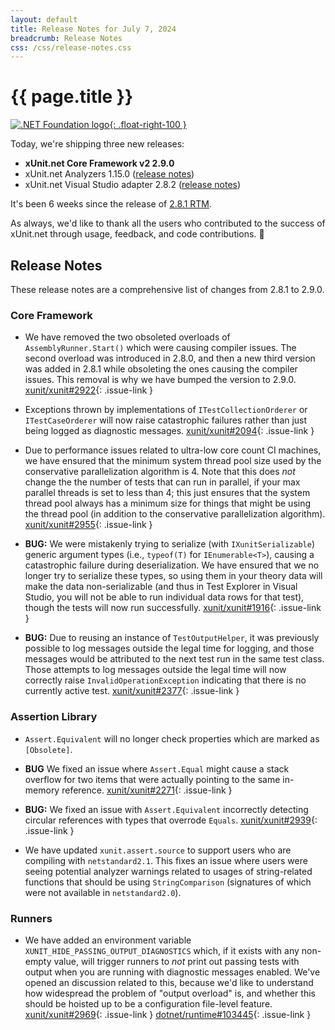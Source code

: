 ```yaml
---
layout: default
title: Release Notes for July 7, 2024
breadcrumb: Release Notes
css: /css/release-notes.css
---
```


# {{ page.title }}

[![.NET Foundation logo](https://raw.githubusercontent.com/xunit/media/main/dotnet-foundation.svg){: .float-right-100 }](https://dotnetfoundation.org/projects/project-detail/xunit)

Today, we're shipping three new releases:

* **xUnit.net Core Framework v2 2.9.0**
* xUnit.net Analyzers 1.15.0 ([release notes](/releases/analyzers/1.15.0))
* xUnit.net Visual Studio adapter 2.8.2 ([release notes](/releases/visualstudio/2.8.2))

It's been 6 weeks since the release of [2.8.1 RTM](2.8.1).

As always, we'd like to thank all the users who contributed to the success of xUnit.net through usage, feedback, and code contributions. 🎉

## Release Notes

These release notes are a comprehensive list of changes from 2.8.1 to 2.9.0.

### Core Framework

* We have removed the two obsoleted overloads of `AssemblyRunner.Start()` which were causing compiler issues. The second overload was introduced in 2.8.0, and then a new third version was added in 2.8.1 while obsoleting the ones causing the compiler issues. This removal is why we have bumped the version to 2.9.0. [xunit/xunit#2922](https://github.com/xunit/xunit/issues/2922){: .issue-link }

* Exceptions thrown by implementations of `ITestCollectionOrderer` or `ITestCaseOrderer` will now raise catastrophic failures rather than just being logged as diagnostic messages. [xunit/xunit#2094](https://github.com/xunit/xunit/issues/2094){: .issue-link }

* Due to performance issues related to ultra-low core count CI machines, we have ensured that the minimum system thread pool size used by the conservative parallelization algorithm is 4. Note that this does *not* change the the number of tests that can run in parallel, if your max parallel threads is set to less than 4; this just ensures that the system thread pool always has a minimum size for things that might be using the thread pool (in addition to the conservative parallelization algorithm). [xunit/xunit#2955](https://github.com/xunit/xunit/issues/2955){: .issue-link }

* **BUG:** We were mistakenly trying to serialize (with `IXunitSerializable`) generic argument types (i.e., `typeof(T)` for `IEnumerable<T>`), causing a catastrophic failure during deserialization. We have ensured that we no longer try to serialize these types, so using them in your theory data will make the data non-serializable (and thus in Test Explorer in Visual Studio, you will not be able to run individual data rows for that test), though the tests will now run successfully. [xunit/xunit#1916](https://github.com/xunit/xunit/issues/1916){: .issue-link }

* **BUG:** Due to reusing an instance of `TestOutputHelper`, it was previously possible to log messages outside the legal time for logging, and those messages would be attributed to the next test run in the same test class. Those attempts to log messages outside the legal time will now correctly raise `InvalidOperationException` indicating that there is no currently active test. [xunit/xunit#2377](https://github.com/xunit/xunit/issues/2377){: .issue-link }

### Assertion Library

* `Assert.Equivalent` will no longer check properties which are marked as `[Obsolete]`.

* **BUG** We fixed an issue where `Assert.Equal` might cause a stack overflow for two items that were actually pointing to the same in-memory reference. [xunit/xunit#2271](https://github.com/xunit/xunit/issues/2271){: .issue-link }

* **BUG:** We fixed an issue with `Assert.Equivalent` incorrectly detecting circular references with types that overrode `Equals`. [xunit/xunit#2939](https://github.com/xunit/xunit/issues/2939){: .issue-link }

* We have updated `xunit.assert.source` to support users who are compiling with `netstandard2.1`. This fixes an issue where users were seeing potential analyzer warnings related to usages of string-related functions that should be using `StringComparison` (signatures of which were not available in `netstandard2.0`).

### Runners

* We have added an environment variable `XUNIT_HIDE_PASSING_OUTPUT_DIAGNOSTICS` which, if it exists with any non-empty value, will trigger runners to *not* print out passing tests with output when you are running with diagnostic messages enabled. We've opened an discussion related to this, because we'd like to understand how widespread the problem of "output overload" is, and whether this should be hoisted up to be a configuration file-level feature. [xunit/xunit#2969](https://github.com/xunit/xunit/discussions/2969){: .issue-link } [dotnet/runtime#103445](https://github.com/dotnet/runtime/issues/103445){: .issue-link }
